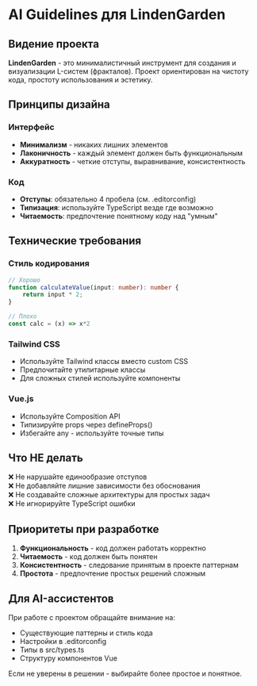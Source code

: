# AI Guidelines для LindenGarden

## Видение проекта

**LindenGarden** - это минималистичный инструмент для создания и визуализации L-систем (фракталов). Проект ориентирован на чистоту кода, простоту использования и эстетику.

## Принципы дизайна

### Интерфейс
- **Минимализм** - никаких лишних элементов
- **Лаконичность** - каждый элемент должен быть функциональным
- **Аккуратность** - четкие отступы, выравнивание, консистентность

### Код
- **Отступы**: обязательно 4 пробела (см. .editorconfig)
- **Типизация**: используйте TypeScript везде где возможно
- **Читаемость**: предпочтение понятному коду над "умным"

## Технические требования

### Стиль кодирования
```typescript
// Хорошо
function calculateValue(input: number): number {
    return input * 2;
}

// Плохо
const calc = (x) => x*2
```

### Tailwind CSS
- Используйте Tailwind классы вместо custom CSS
- Предпочитайте утилитарные классы
- Для сложных стилей используйте компоненты

### Vue.js
- Используйте Composition API
- Типизируйте props через defineProps<T>()
- Избегайте any - используйте точные типы

## Что НЕ делать

❌ Не нарушайте единообразие отступов  
❌ Не добавляйте лишние зависимости без обоснования  
❌ Не создавайте сложные архитектуры для простых задач  
❌ Не игнорируйте TypeScript ошибки  

## Приоритеты при разработке

1. **Функциональность** - код должен работать корректно
2. **Читаемость** - код должен быть понятен
3. **Консистентность** - следование принятым в проекте паттернам
4. **Простота** - предпочтение простых решений сложным

## Для AI-ассистентов

При работе с проектом обращайте внимание на:
- Существующие паттерны и стиль кода
- Настройки в .editorconfig
- Типы в src/types.ts
- Структуру компонентов Vue

Если не уверены в решении - выбирайте более простое и понятное. 
